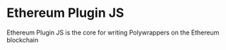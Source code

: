 # Ethereum Plugin JS

Ethereum Plugin JS is the core for writing Polywrappers on the Ethereum blockchain